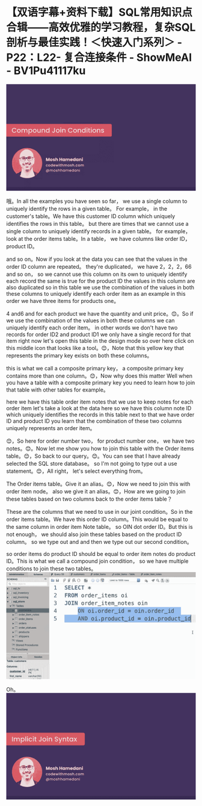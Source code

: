 # 【双语字幕+资料下载】SQL常用知识点合辑——高效优雅的学习教程，复杂SQL剖析与最佳实践！＜快速入门系列＞ - P22：L22- 复合连接条件 - ShowMeAI - BV1Pu41117ku

![](img/53c7c09d8eb1f22d1330df77256a9f36_0.png)

哦。In all the examples you have seen so far， we use a single column to uniquely identify the rows in a given table。 For example， in the customer's table。We have this customer ID column which uniquely identifies the rows in this table。 but there are times that we cannot use a single column to uniquely identify records in a given table。 for example， look at the order items table。In a table， we have columns like order ID， product ID。

 and so on。Now if you look at the data you can see that the values in the order ID column are repeated。 they're duplicated， we have 2，2，2，66 and so on， so we cannot use this column on its own to uniquely identify each record the same is true for the product ID the values in this column are also duplicated so in this table we use the combination of the values in both these columns to uniquely identify each order item as an example in this order we have three items for products one。

4 and6 and for each product we have the quantity and unit price。😊。So if we use the combination of the values in both these columns we can uniquely identify each order item。 in other words we don't have two records for order ID2 and product ID1 we only have a single record for that item right now let's open this table in the design mode so over here click on this middle icon that looks like a tool。😊，Note that this yellow key that represents the primary key exists on both these columns。

 this is what we call a composite primary key， a composite primary key contains more than one column。😊，Now why does this matter Well when you have a table with a composite primary key you need to learn how to join that table with other tables for example。

 here we have this table order item notes that we use to keep notes for each order item let's take a look at the data here so we have this column note ID which uniquely identifies the records in this table next to that we have order ID and product ID you learn that the combination of these two columns uniquely represents an order item。

😊，So here for order number two， for product number one， we have two notes。😊。Now let me show you how to join this table with the Order items table。😊，So back to our query。😊。You can see that I have already selected the SQL store database。 so I'm not going to type out a use statement。😊，All right， let's select everything from。

The Order items table。Give it an alias。😊，Now we need to join this with order item node。 also we give it an alias。😊，How are we going to join these tables based on two columns back to the order items table？

These are the columns that we need to use in our joint condition。So in the order items table。We have this order ID column。This would be equal to the same column in order item Note table。 so OIN dot order ID。But this is not enough， we should also join these tables based on the product ID column。 so we type out and and then we type out our second condition。

 so order items do product ID should be equal to order item notes do product ID。This is what we call a compound join condition， so we have multiple conditions to join these two tables。![](img/53c7c09d8eb1f22d1330df77256a9f36_2.png)

Oh。![](img/53c7c09d8eb1f22d1330df77256a9f36_4.png)